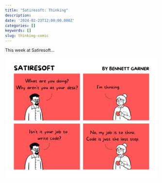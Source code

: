```yaml
---
title: "Satiresoft: Thinking"
description:
date: '2024-02-23T12:00:00.000Z'
categories: []
keywords: []
slug: thinking-comic
---
```


This week at Satiresoft...

<img src="https://raw.githubusercontent.com/bennett39/dp-starter-blog/master/content/blog/thinking-comic/thinking.png" width="630">
